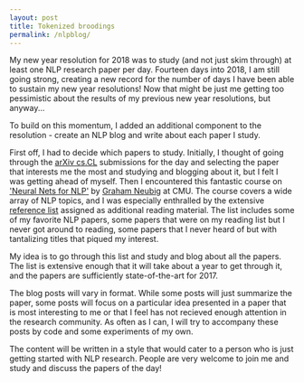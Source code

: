 ```yaml
---
layout: post
title: Tokenized broodings
permalink: /nlpblog/
---
```


My new year resolution for 2018 was to study (and not just skim through) at least one NLP research paper per day. Fourteen days into 2018, I am still going strong, creating a new record for the number of days I have been able to sustain my new year resolutions! Now that might be just me getting too pessimistic about the results of my previous new year resolutions, but anyway...

To build on this momentum, I added an additional component to the resolution - create an NLP blog and write about each paper I study.

First off, I had to decide which papers to study. Initially, I thought of going through the [arXiv cs.CL](https://arxiv.org/list/cs.CL/new) submissions for the day and selecting the paper that interests me the most and studying and blogging about it, but I felt I was getting ahead of myself. Then I encountered this fantastic course on ['Neural Nets for NLP'](http://www.phontron.com/class/nn4nlp2017/) by [Graham Neubig](http://www.phontron.com/) at CMU. The course covers a wide array of NLP topics, 
and I was especially enthralled by the extensive [reference list](http://www.phontron.com/class/nn4nlp2017/schedule.html) assigned as additional reading material. The list includes some of my favorite NLP papers, some papers that were on my reading list but I never got around to reading, some papers that I never heard of but with tantalizing titles that piqued my interest.

My idea is to go through this list and study and blog about all the papers. The list is extensive enough that it will take about a year to get through it, and the papers are sufficiently state-of-the-art for 2017.

The blog posts will vary in format. While some posts will just summarize the paper, some posts will focus on a particular idea presented in a paper that is most interesting to me or that I feel has not recieved enough attention in the research community. As often as I can, I will try to accompany these posts by code and some experiments of my own.

The content will be written in a style that would cater to a person who is just getting started with NLP research. People are very welcome to join me and study and discuss the papers of the day!


